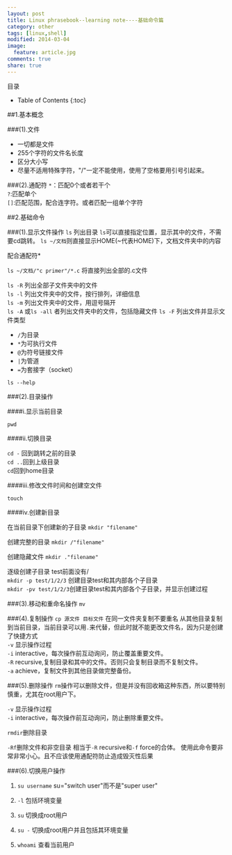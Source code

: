 ```yaml
---
layout: post
title: Linux phrasebook--learning note----基础命令篇
category: other
tags: [linux,shell]
modified: 2014-03-04
image:
  feature: article.jpg
comments: true
share: true
---
```


目录

* Table of Contents
{:toc}

##1.基本概念

###(1).文件
- 一切都是文件
- 255个字符的文件名长度
- 区分大小写
- 尽量不适用特殊字符，"/"一定不能使用，使用了空格要用引号引起来。

###(2).通配符
`*`：匹配0个或者若干个  
`?`:匹配单个  
`[]`:匹配范围，配合连字符。或者匹配一组单个字符  

##2.基础命令

###(1).显示文件操作
`ls` 列出目录
`ls`可以直接指定位置，显示其中的文件，不需要cd跳转。
`ls ~/文档`则直接显示HOME(~代表HOME)下，文档文件夹中的内容

配合通配符*

`ls ~/文档/"c primer"/*.c`
将直接列出全部的.c文件

`ls -R` 列出全部子文件夹中的文件  
`ls -l` 列出文件夹中的文件，按行排列，详细信息  
`ls -m` 列出文件夹中的文件，用逗号隔开  
`ls -A` 或`ls -all` 者列出文件夹中的文件，包括隐藏文件
`ls -F` 列出文件并显示文件类型
- `/`为目录
- `*`为可执行文件
- `@`为符号链接文件
- `|`为管道
- `=`为套接字（socket）

`ls --help`


###(2).目录操作

####i.显示当前目录

`pwd`

####ii.切换目录

`cd -` 回到跳转之前的目录  
`cd ..`回到上级目录  
`cd`回到home目录


####iii.修改文件时间和创建空文件

`touch`

####iv.创建新目录

在当前目录下创建新的子目录
`mkdir "filename"`

创建完整的目录
`mkdir /"filename"`

创建隐藏文件
`mkdir ."filename"`

逐级创建子目录
test前面没有/  
`mkdir -p test/1/2/3` 创建目录test和其内部各个子目录  
`mkdir -pv test/1/2/3`创建目录test和其内部各个子目录，并显示创建过程  

###(3).移动和重命名操作
`mv`

###(4).复制操作
`cp 源文件 目标文件` 在同一文件夹复制不要重名
从其他目录复制到当前目录，当前目录可以用`.`来代替，但此时就不能更改文件名，因为只是创建了快捷方式  
`-v` 显示操作过程  
`-i` interactive，每次操作前互动询问，防止覆盖重要文件。  
`-R` recursive,复制目录和其中的文件。否则只会复制目录而不复制文件。  
`-a` achieve，复制文件到其他目录做完整备份。  

###(5).删除操作
`rm`操作可以删除文件，但是并没有回收箱这种东西，所以要特别慎重，尤其在root用户下。  

`-v` 显示操作过程  
`-i` interactive，每次操作前互动询问，防止删除重要文件。  

`rmdir`删除目录

`-Rf`删除文件和非空目录
相当于`-R` recursive和`-f` force的合体。
使用此命令要非常非常小心。且不应该使用通配符防止造成毁灭性后果

###(6).切换用户操作

1. `su username`
su="switch user"而不是"super user"

2. `-l` 包括环境变量
3. `su` 切换成root用户
4. `su -` 切换成root用户并且包括其环境变量
5. `whoami` 查看当前用户









